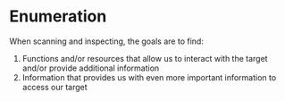 # Enumeration

When scanning and inspecting, the goals are to find:
1. Functions and/or resources that allow us to interact with the target
   and/or provide additional information
1. Information that provides us with even more important information to
   access our target
